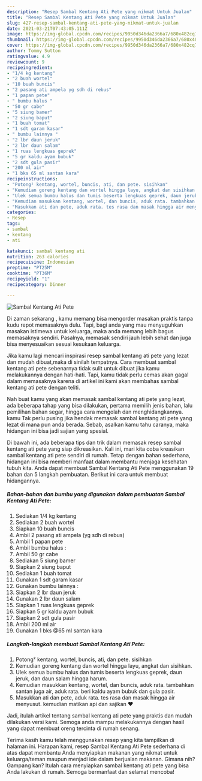 ```yaml
---
description: "Resep Sambal Kentang Ati Pete yang nikmat Untuk Jualan"
title: "Resep Sambal Kentang Ati Pete yang nikmat Untuk Jualan"
slug: 427-resep-sambal-kentang-ati-pete-yang-nikmat-untuk-jualan
date: 2021-03-21T07:43:05.111Z
image: https://img-global.cpcdn.com/recipes/9950d346da2366a7/680x482cq70/sambal-kentang-ati-pete-foto-resep-utama.jpg
thumbnail: https://img-global.cpcdn.com/recipes/9950d346da2366a7/680x482cq70/sambal-kentang-ati-pete-foto-resep-utama.jpg
cover: https://img-global.cpcdn.com/recipes/9950d346da2366a7/680x482cq70/sambal-kentang-ati-pete-foto-resep-utama.jpg
author: Tommy Sutton
ratingvalue: 4.9
reviewcount: 9
recipeingredient:
- "1/4 kg kentang"
- "2 buah wortel"
- "10 buah buncis"
- "2 pasang ati ampela yg sdh di rebus"
- "1 papan pete"
- " bumbu halus "
- "50 gr cabe"
- "5 siung bamer"
- "2 siung baput"
- "1 buah tomat"
- "1 sdt garam kasar"
- " bumbu lainnya "
- "2 lbr daun jeruk"
- "2 lbr daun salam"
- "1 ruas lengkuas geprek"
- "5 gr kaldu ayam bubuk"
- "2 sdt gula pasir"
- "200 ml air"
- "1 bks 65 ml santan kara"
recipeinstructions:
- "Potong² kentang, wortel, buncis, ati, dan pete. sisihkan"
- "Kemudian goreng kentang dan wortel hingga layu, angkat dan sisihkan."
- "Ulek semua bumbu halus dan tumis beserta lengkuas geprek, daun jeruk, dan daun salam hingga harum."
- "Kemudian masukkan kentang, wortel, dan buncis, aduk rata. tambahkan santan juga air, aduk rata. beri kaldu ayam bubuk dan gula pasir."
- "Masukkan ati dan pete, aduk rata. tes rasa dan masak hingga air menyusut. kemudian matikan api dan sajikan ♥️"
categories:
- Resep
tags:
- sambal
- kentang
- ati

katakunci: sambal kentang ati 
nutrition: 263 calories
recipecuisine: Indonesian
preptime: "PT25M"
cooktime: "PT36M"
recipeyield: "1"
recipecategory: Dinner

---
```



![Sambal Kentang Ati Pete](https://img-global.cpcdn.com/recipes/9950d346da2366a7/680x482cq70/sambal-kentang-ati-pete-foto-resep-utama.jpg)

Di zaman  sekarang , kamu memang bisa mengorder masakan praktis tanpa kudu repot memasaknya dulu. Tapi, bagi anda yang mau menyuguhkan masakan istimewa untuk keluarga, maka anda memang lebih bagus memasaknya sendiri. Pasalnya, memasak sendiri jauh lebih sehat dan juga bisa menyesuaikan sesuai kesukaan keluarga.

Jika kamu lagi mencari inspirasi resep sambal kentang ati pete yang lezat dan mudah dibuat,maka di sinilah tempatnya. Cara membuat sambal kentang ati pete  sebenarnya tidak sulit untuk dibuat jika kamu melakukannya dengan hati-hati. Tapi, kamu tidak perlu cemas akan gagal dalam memasaknya 
karena di artikel ini kami akan membahas sambal kentang ati pete dengan teliti.  



Nah buat kamu yang akan memasak sambal kentang ati pete yang lezat, ada beberapa tahap yang bisa dilakukan, pertama memilih jenis bahan, lalu pemilihan bahan segar, hingga cara mengolah dan menghidangkannya. kamu Tak perlu pusing jika hendak memasak sambal kentang ati pete yang lezat di mana pun anda berada. Sebab, asalkan kamu  tahu caranya, maka hidangan ini bisa jadi sajian yang spesial.

Di bawah ini, ada beberapa tips dan trik dalam memasak resep sambal kentang ati pete yang siap dikreasikan. Kali ini, mari kita coba kreasikan sambal kentang ati pete sendiri di rumah. Tetap dengan bahan sederhana, hidangan ini bisa memberi manfaat dalam membantu menjaga kesehatan tubuh kita. Anda dapat membuat Sambal Kentang Ati Pete menggunakan 19 bahan dan 5 langkah pembuatan. Berikut ini cara untuk membuat hidangannya.

<!--inarticleads1-->

##### Bahan-bahan dan bumbu yang digunakan dalam pembuatan Sambal Kentang Ati Pete:

1. Sediakan 1/4 kg kentang
1. Sediakan 2 buah wortel
1. Siapkan 10 buah buncis
1. Ambil 2 pasang ati ampela (yg sdh di rebus)
1. Ambil 1 papan pete
1. Ambil  bumbu halus :
1. Ambil 50 gr cabe
1. Sediakan 5 siung bamer
1. Siapkan 2 siung baput
1. Sediakan 1 buah tomat
1. Gunakan 1 sdt garam kasar
1. Gunakan  bumbu lainnya :
1. Siapkan 2 lbr daun jeruk
1. Gunakan 2 lbr daun salam
1. Siapkan 1 ruas lengkuas geprek
1. Siapkan 5 gr kaldu ayam bubuk
1. Siapkan 2 sdt gula pasir
1. Ambil 200 ml air
1. Gunakan 1 bks @65 ml santan kara




<!--inarticleads2-->

##### Langkah-langkah membuat Sambal Kentang Ati Pete:

1. Potong² kentang, wortel, buncis, ati, dan pete. sisihkan
1. Kemudian goreng kentang dan wortel hingga layu, angkat dan sisihkan.
1. Ulek semua bumbu halus dan tumis beserta lengkuas geprek, daun jeruk, dan daun salam hingga harum.
1. Kemudian masukkan kentang, wortel, dan buncis, aduk rata. tambahkan santan juga air, aduk rata. beri kaldu ayam bubuk dan gula pasir.
1. Masukkan ati dan pete, aduk rata. tes rasa dan masak hingga air menyusut. kemudian matikan api dan sajikan ♥️




Jadi, itulah artikel tentang  sambal kentang ati pete  yang praktis dan mudah dilakukan versi kami. Semoga anda mampu melakukannya dengan hasil yang dapat membuat oreng tercinta di rumah senang. 

Terima kasih kamu telah menggunakan resep yang kita tampilkan di halaman ini. Harapan kami, resep  Sambal Kentang Ati Pete sederhana di atas dapat membantu Anda menyiapkan makanan yang nikmat untuk keluarga/teman maupun menjadi ide dalam berjualan makanan. Gimana nih? Gampang kan? Itulah cara menyiapkan sambal kentang ati pete yang bisa Anda lakukan di rumah. Semoga bermanfaat dan selamat mencoba!


